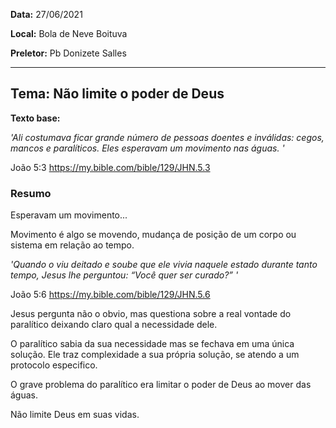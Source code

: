 **Data:** 27/06/2021

**Local:** Bola de Neve Boituva

**Preletor:** Pb Donizete Salles

---

## **Tema:**  Não limite o poder de Deus

**Texto base:**

_'Ali costumava ficar grande número de pessoas doentes e inválidas: cegos, mancos e paralíticos. Eles esperavam um movimento nas águas. '_

João 5:3
https://my.bible.com/bible/129/JHN.5.3

### **Resumo**

Esperavam um movimento...

Movimento é algo se movendo, mudança de posição de um corpo ou sistema em relação ao tempo.

_'Quando o viu deitado e soube que ele vivia naquele estado durante tanto tempo, Jesus lhe perguntou: “Você quer ser curado?” '_

João 5:6
https://my.bible.com/bible/129/JHN.5.6

Jesus pergunta não o obvio, mas questiona sobre a real vontade do paralítico deixando claro qual a necessidade dele.

O paralítico sabia da sua necessidade mas se fechava em uma única solução. Ele traz complexidade a sua própria solução, se atendo a um protocolo especifico.

O grave problema do paralítico era limitar o poder de Deus ao mover das águas.

Não limite Deus em suas vidas.


